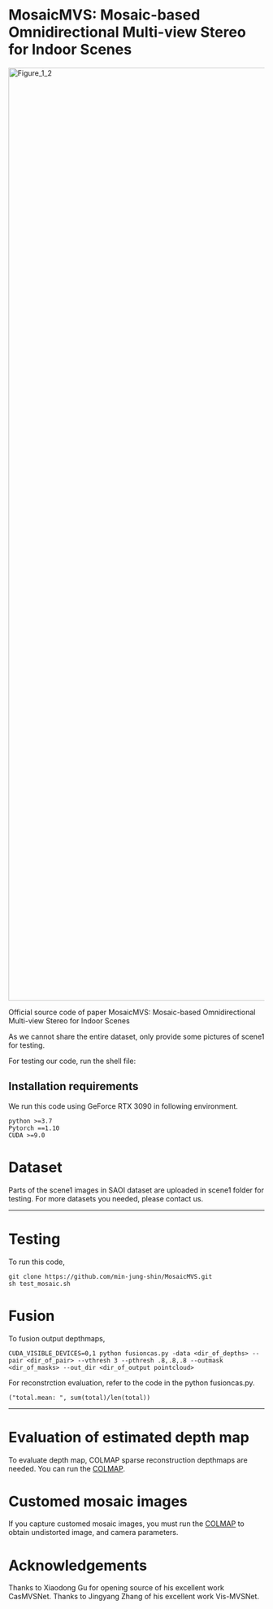 # MosaicMVS: Mosaic-based Omnidirectional Multi-view Stereo for Indoor Scenes
<img width="1835" alt="Figure_1_2" src="https://user-images.githubusercontent.com/65907536/163343364-63e6b2ca-7ff4-47ac-8b65-05ebb0cf4297.png">

Official source code of paper MosaicMVS: Mosaic-based Omnidirectional Multi-view Stereo for Indoor Scenes

As we cannot share the entire dataset, only provide some pictures of scene1 for testing.

For testing our code, run the shell file:

## Installation requirements 

We run this code using GeForce RTX 3090 in following environment.

```
python >=3.7
Pytorch ==1.10
CUDA >=9.0
```

# Dataset

Parts of the scene1 images in SAOI dataset are uploaded in scene1 folder for testing.
For more datasets you needed, please contact us.

---
# Testing

To run this code,
```
git clone https://github.com/min-jung-shin/MosaicMVS.git
sh test_mosaic.sh
```

# Fusion

To fusion output depthmaps,

```
CUDA_VISIBLE_DEVICES=0,1 python fusioncas.py -data <dir_of_depths> --pair <dir_of_pair> --vthresh 3 --pthresh .8,.8,.8 --outmask <dir_of_masks> --out_dir <dir_of_output pointcloud>
```
For reconstrction evaluation, refer to the code in the python fusioncas.py. 

```
("total.mean: ", sum(total)/len(total))
```
---

# Evaluation of estimated depth map

To evaluate depth map, COLMAP sparse reconstruction depthmaps are needed.
You can run the [COLMAP](https://github.com/colmap/colmap). 

# Customed mosaic images

If you capture customed mosaic images, you must run the [COLMAP](https://github.com/colmap/colmap) to obtain undistorted image, and camera parameters.

# Acknowledgements

Thanks to Xiaodong Gu for opening source of his excellent work CasMVSNet. Thanks to Jingyang Zhang of his excellent work Vis-MVSNet.
